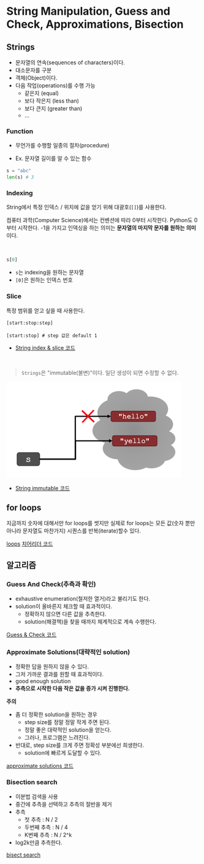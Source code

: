 # String Manipulation, Guess and Check, Approximations, Bisection

## Strings

- 문자열의 연속(sequences of characters)이다.
- 대소문자를 구분
- 객체(Object)이다.
- 다음 작업(operations)를 수행 가능
  - 같은지 (equal)
  - 보다 작은지 (less than) 
  - 보다 큰지 (greater than)
  - ...


### Function

- 무언가를 수행할 일종의 절차(procedure)

- Ex. 문자열 길이를 알 수 있는 함수
```python
s = "abc"
len(s) # 3 
```

### Indexing 

String에서 특정 인덱스 / 위치에 값을 얻기 위해 대괄호(`[]`)를 사용한다.

컴퓨터 과학(Computer Science)에서는 컨벤션에 따라 0부터 시작한다. Python도 0부터 시작한다. -1을 가지고 인덱싱을 하는 의미는 **문자열의 마지막 문자를 원하는 의미** 이다.

<br>

```python
s[0]
```

- `s`는 indexing을 원하는 문자열
- `[0]`은 원하는 인덱스 번호


### Slice

특정 범위를 얻고 싶을 때 사용한다.

```
[start:stop:step]

[start:stop] # step 값은 default 1
```

- [String index & slice 코드](./code/string_slice.ipynb)

<br>

> `Strings`은 "immutable(불변)"이다. 일단 생성이 되면 수정할 수 없다.

![string](./images/string.png)

- [String immutable 코드](./code/string_immutable.ipynb)


## for loops

지금까지 숫자에 대해서만 for loops를 썻지만 실제로 for loops는 모든 값(숫자 뿐만 아니라 문자열도 마찬가지) 시퀀스를 반복(iterate)할수 있다. 

[loops](./code/loops.ipynb)
[치어리더 코드](./code/cheerreader.ipynb)



## 알고리즘

### Guess And Check(추측과 확인)

- exhaustive enumeration(철저한 열거)라고 불리기도 한다.
- solution이 올바른지 체크할 때 효과적이다.
  - 정확하지 않으면 다른 값을 추측한다.
  - solution(해결책)을 찾을 때까지 체계적으로 계속 수행한다.

[Guess & Check 코드](./code/guess_check.ipynb)


### Approximate Solutions(대략적인 solution)

- 정확한 답을 원하지 않을 수 있다.
- 그저 가까운 결과를 원할 때 효과적이다.
- good enough solution
- **추측으로 시작한 다음 작은 값을 증가 시켜 진행한다.**


**주의**
- 좀 더 정확한 solution을 원하는 경우
  - step size를 정말 정말 작게 주면 된다.
  - 정말 좋은 대략적인 solution을 얻는다.
  - 그러나, 프로그램은 느려진다.
- 반대로, step size를 크게 주면 정확성 부분에선 희생한다.
  - solution에 빠르게 도달할 수 있다.

[approximate solutions 코드](./code/approximate.ipynb)

### Bisection search

- 이분법 검색을 사용
- 중간에 추측을 선택하고 추측의 절반을 제거
- 추측
  - 첫 추측 : N / 2
  - 두번째 추측 : N / 4
  - K번째 추측 : N / 2^k
- log2k만큼 추측한다.
 

[bisect search](./code/bisect.ipynb)



